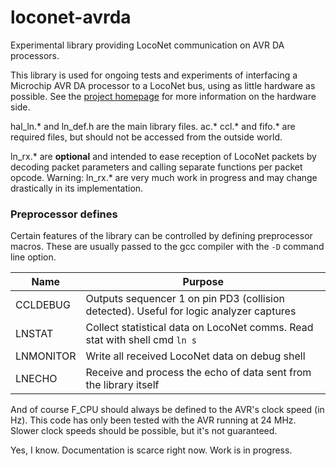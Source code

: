 # loconet-avrda
Experimental library providing LocoNet communication on AVR DA processors.

This library is used for ongoing tests and experiments of interfacing a Microchip AVR DA processor to a LocoNet bus, using as little hardware as possible.
See the [project homepage](https://www.ejberg.dk/portfolio/loconet-avr-da/) for more information on the hardware side.

hal_ln.\* and ln_def.h are the main library files. ac.\* ccl.\* and fifo.\* are required files, but should not be accessed from the outside world.

ln_rx.* are **optional** and intended to ease reception of LocoNet packets by decoding packet parameters and calling separate functions per packet opcode.
Warning: ln_rx.* are very much work in progress and may change drastically in its implementation.

### Preprocessor defines
Certain features of the library can be controlled by defining preprocessor macros.
These are usually passed to the gcc compiler with the `-D` command line option.

Name | Purpose
---- | -------
CCLDEBUG | Outputs sequencer 1 on pin PD3 (collision detected). Useful for logic analyzer captures
LNSTAT | Collect statistical data on LocoNet comms. Read stat with shell cmd `ln s`
LNMONITOR | Write all received LocoNet data on debug shell
LNECHO | Receive and process the echo of data sent from the library itself

And of course F_CPU should always be defined to the AVR's clock speed (in Hz).
This code has only been tested with the AVR running at 24 MHz.
Slower clock speeds should be possible, but it's not guaranteed.

Yes, I know. Documentation is scarce right now. Work is in progress.
